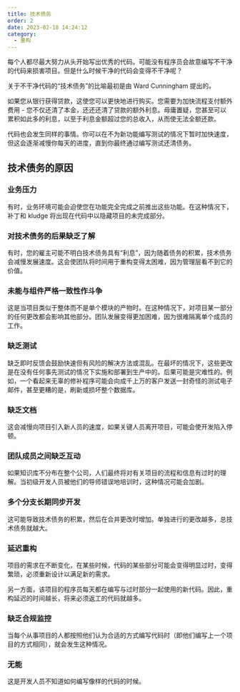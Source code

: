 ```yaml
---
title: 技术债务
order: 2
date: 2023-02-18 14:24:12
category:
  - 重构
---
```

<!-- more -->

每个人都尽最大努力从头开始写出优秀的代码。可能没有程序员会故意编写不干净的代码来损害项目。但是什么时候干净的代码会变得不干净呢？

关于不干净代码的“技术债务”的比喻最初是由 Ward Cunningham 提出的。

如果您从银行获得贷款，这使您可以更快地进行购买。您需要为加快流程支付额外费用 - 您不仅还清了本金，还还还清了贷款的额外利息。毋庸置疑，您甚至可以累积如此多的利息，以至于利息金额超过您的总收入，从而使无法全额还款。

代码也会发生同样的事情。你可以在不为新功能编写测试的情况下暂时加快速度，但这会逐渐减慢你每天的进度，直到你最终通过编写测试还清债务。

## 技术债务的原因

### 业务压力

有时，业务环境可能会迫使您在功能完全完成之前推出这些功能。在这种情况下，补丁和 kludge 将出现在代码中以隐藏项目的未完成部分。

### 对技术债务的后果缺乏了解

有时，您的雇主可能不明白技术债务具有“利息”，因为随着债务的积累，技术债务会减慢发展速度。这会使团队将时间用于重构变得太困难，因为管理层看不到它的价值。

### 未能与组件严格一致性作斗争

这是当项目类似于整体而不是单个模块的产物时。在这种情况下，对项目某一部分的任何更改都会影响其他部分。团队发展变得更加困难，因为很难隔离单个成员的工作。

### 缺乏测试

缺乏即时反馈会鼓励快速但有风险的解决方法或混乱。在最坏的情况下，这些更改是在没有任何事先测试的情况下实施和部署到生产中的。后果可能是灾难性的。例如，一个看起来无辜的修补程序可能会向成千上万的客户发送一封奇怪的测试电子邮件，甚至更糟的是，刷新或损坏整个数据库。

### 缺乏文档

这会减慢向项目引入新人员的速度，如果关键人员离开项目，可能会使开发陷入停顿。

### 团队成员之间缺乏互动

如果知识库不分布在整个公司，人们最终将对有关项目的流程和信息有过时的理解。当初级开发人员被他们的导师错误地培训时，这种情况可能会加剧。

### 多个分支长期同步开发

这可能导致技术债务的积累，然后在合并更改时增加。单独进行的更改越多，总技术债务就越大。

### 延迟重构

项目的需求在不断变化，在某些时候，代码的某些部分可能会变得明显过时，变得繁琐，必须重新设计以满足新的需求。

另一方面，该项目的程序员每天都在编写与过时部分一起使用的新代码。因此，重构延迟的时间越长，将来必须返工的代码就越多。

### 缺乏合规监控

当每个从事项目的人都按照他们认为合适的方式编写代码时（即他们编写上一个项目的方式相同），就会发生这种情况。

### 无能

这是开发人员不知道如何编写像样的代码的时候。


